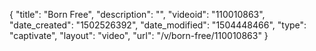 {
    "title": "Born Free",
    "description": "",
    "videoid": "110010863",
    "date_created": "1502526392",
    "date_modified": "1504448466",
    "type": "captivate",
    "layout": "video",
    "url": "\/v\/born-free\/110010863"
}